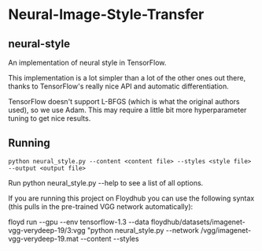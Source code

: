 # Neural-Image-Style-Transfer

## neural-style

An implementation of neural style in TensorFlow.

This implementation is a lot simpler than a lot of the other ones out there, thanks to TensorFlow's really nice API and automatic differentiation.

TensorFlow doesn't support L-BFGS (which is what the original authors used), so we use Adam. This may require a little bit more hyperparameter tuning to get nice results.


## Running
```python neural_style.py --content <content file> --styles <style file> --output <output file> ```

Run python neural_style.py --help to see a list of all options.

If you are running this project on Floydhub you can use the following syntax (this pulls in the pre-trained VGG network automatically):

floyd run --gpu --env tensorflow-1.3 --data floydhub/datasets/imagenet-vgg-verydeep-19/3:vgg "python neural_style.py --network /vgg/imagenet-vgg-verydeep-19.mat --content <content file> --styles <style file> --output <output file>"

Use --checkpoint-output and --checkpoint-iterations to save checkpoint images.

Use --iterations to change the number of iterations (default 1000). For a 512×512 pixel content file, 1000 iterations take 60 seconds on a GTX 1080 Ti, 90 seconds on a Maxwell Titan X, or 60 minutes on an Intel Core i7-5930K. Using a GPU is highly recommended due to the huge speedup.


## Requirements
Data Files
Pre-trained VGG network (MD5 106118b7cf60435e6d8e04f6a6dc3657) - put it in the top level of this repository, or specify its location using the --network option.

## Dependencies
You can install Python dependencies using pip install -r requirements.txt, and it should just work. If you want to install the packages manually, here's a list:

- TensorFlow
- NumPy
- SciPy
- Pillow


## Citation
If you use this implementation in your work, please cite the following:

@misc{athalye2015neuralstyle,
  author = {Anish Athalye},
  title = {Neural Style},
  year = {2015},
  howpublished = {\url{https://github.com/anishathalye/neural-style}},
  note = {commit xxxxxxx}
}
License
Copyright (c) 2015-2019 Anish Athalye. Released under GPLv3. See LICENSE.txt for details.
